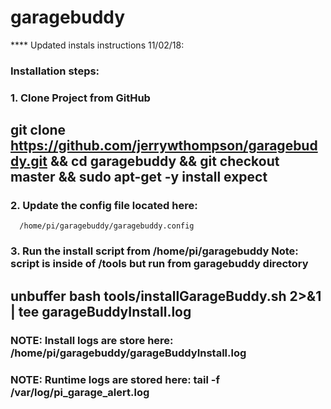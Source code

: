 # garagebuddy

**** Updated instals instructions 11/02/18:

### Installation steps:
### 1.  Clone Project from GitHub
##  	  git clone https://github.com/jerrywthompson/garagebuddy.git && cd garagebuddy && git checkout master && sudo apt-get -y install expect
### 2.  Update the config file located here:   
	  /home/pi/garagebuddy/garagebuddy.config
### 3.  Run the install script from /home/pi/garagebuddy Note: script is inside of /tools but run from garagebuddy directory
##  	  unbuffer bash tools/installGarageBuddy.sh 2>&1 | tee garageBuddyInstall.log
### NOTE:  Install logs are store here:   /home/pi/garagebuddy/garageBuddyInstall.log
### NOTE:  Runtime logs are stored here:  tail -f /var/log/pi_garage_alert.log
